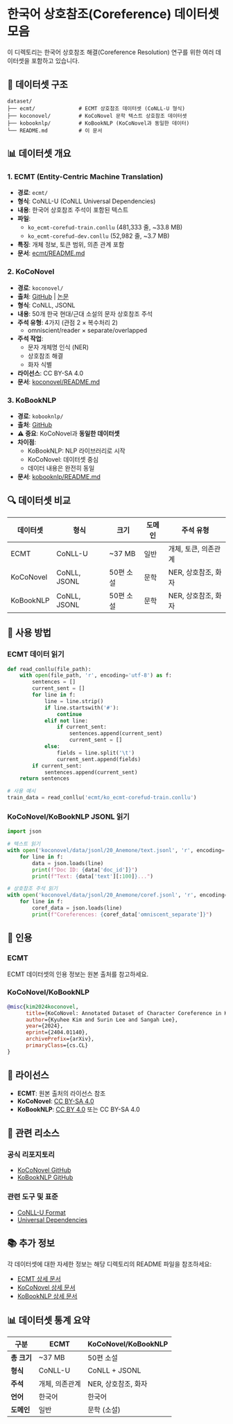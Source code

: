 # 한국어 상호참조(Coreference) 데이터셋 모음

이 디렉토리는 한국어 상호참조 해결(Coreference Resolution) 연구를 위한 여러 데이터셋을 포함하고 있습니다.

## 📁 데이터셋 구조

```
dataset/
├── ecmt/              # ECMT 상호참조 데이터셋 (CoNLL-U 형식)
├── koconovel/         # KoCoNovel 문학 텍스트 상호참조 데이터셋
├── kobooknlp/         # KoBookNLP (KoCoNovel과 동일한 데이터)
└── README.md          # 이 문서
```

## 📊 데이터셋 개요

### 1. ECMT (Entity-Centric Machine Translation)
- **경로**: `ecmt/`
- **형식**: CoNLL-U (CoNLL Universal Dependencies)
- **내용**: 한국어 상호참조 주석이 포함된 텍스트
- **파일**:
  - `ko_ecmt-corefud-train.conllu` (481,333 줄, ~33.8 MB)
  - `ko_ecmt-corefud-dev.conllu` (52,982 줄, ~3.7 MB)
- **특징**: 개체 정보, 토큰 범위, 의존 관계 포함
- **문서**: [ecmt/README.md](ecmt/README.md)

### 2. KoCoNovel
- **경로**: `koconovel/`
- **출처**: [GitHub](https://github.com/storidient/koconovel) | [논문](https://arxiv.org/abs/2404.01140)
- **형식**: CoNLL, JSONL
- **내용**: 50개 한국 현대/근대 소설의 문자 상호참조 주석
- **주석 유형**: 4가지 (관점 2 × 복수처리 2)
  - omniscient/reader × separate/overlapped
- **주석 작업**:
  - 문자 개체명 인식 (NER)
  - 상호참조 해결
  - 화자 식별
- **라이선스**: CC BY-SA 4.0
- **문서**: [koconovel/README.md](koconovel/README.md)

### 3. KoBookNLP
- **경로**: `kobooknlp/`
- **출처**: [GitHub](https://github.com/storidient/KoBookNLP)
- **⚠️ 중요**: KoCoNovel과 **동일한 데이터셋**
- **차이점**:
  - KoBookNLP: NLP 라이브러리로 시작
  - KoCoNovel: 데이터셋 중심
  - 데이터 내용은 완전히 동일
- **문서**: [kobooknlp/README.md](kobooknlp/README.md)

## 🔍 데이터셋 비교

| 데이터셋 | 형식 | 크기 | 도메인 | 주석 유형 |
|---------|------|------|--------|-----------|
| ECMT | CoNLL-U | ~37 MB | 일반 | 개체, 토큰, 의존관계 |
| KoCoNovel | CoNLL, JSONL | 50편 소설 | 문학 | NER, 상호참조, 화자 |
| KoBookNLP | CoNLL, JSONL | 50편 소설 | 문학 | NER, 상호참조, 화자 |

## 🚀 사용 방법

### ECMT 데이터 읽기
```python
def read_conllu(file_path):
    with open(file_path, 'r', encoding='utf-8') as f:
        sentences = []
        current_sent = []
        for line in f:
            line = line.strip()
            if line.startswith('#'):
                continue
            elif not line:
                if current_sent:
                    sentences.append(current_sent)
                    current_sent = []
            else:
                fields = line.split('\t')
                current_sent.append(fields)
        if current_sent:
            sentences.append(current_sent)
    return sentences

# 사용 예시
train_data = read_conllu('ecmt/ko_ecmt-corefud-train.conllu')
```

### KoCoNovel/KoBookNLP JSONL 읽기
```python
import json

# 텍스트 읽기
with open('koconovel/data/jsonl/20_Anemone/text.jsonl', 'r', encoding='utf-8') as f:
    for line in f:
        data = json.loads(line)
        print(f"Doc ID: {data['doc_id']}")
        print(f"Text: {data['text'][:100]}...")

# 상호참조 주석 읽기
with open('koconovel/data/jsonl/20_Anemone/coref.jsonl', 'r', encoding='utf-8') as f:
    for line in f:
        coref_data = json.loads(line)
        print(f"Coreferences: {coref_data['omniscent_separate']}")
```

## 📝 인용

### ECMT
ECMT 데이터셋의 인용 정보는 원본 출처를 참고하세요.

### KoCoNovel/KoBookNLP
```bibtex
@misc{kim2024koconovel,
      title={KoCoNovel: Annotated Dataset of Character Coreference in Korean Novels},
      author={Kyuhee Kim and Surin Lee and Sangah Lee},
      year={2024},
      eprint={2404.01140},
      archivePrefix={arXiv},
      primaryClass={cs.CL}
}
```

## 📄 라이선스

- **ECMT**: 원본 출처의 라이선스 참조
- **KoCoNovel**: [CC BY-SA 4.0](https://creativecommons.org/licenses/by-sa/4.0/)
- **KoBookNLP**: [CC BY 4.0](https://creativecommons.org/licenses/by/4.0/) 또는 CC BY-SA 4.0

## 🔗 관련 리소스

### 공식 리포지토리
- [KoCoNovel GitHub](https://github.com/storidient/koconovel)
- [KoBookNLP GitHub](https://github.com/storidient/KoBookNLP)

### 관련 도구 및 표준
- [CoNLL-U Format](https://universaldependencies.org/format.html)
- [Universal Dependencies](https://universaldependencies.org/)

## 📚 추가 정보

각 데이터셋에 대한 자세한 정보는 해당 디렉토리의 README 파일을 참조하세요:
- [ECMT 상세 문서](ecmt/README.md)
- [KoCoNovel 상세 문서](koconovel/README.md)
- [KoBookNLP 상세 문서](kobooknlp/README.md)

## 📊 데이터셋 통계 요약

| 구분 | ECMT | KoCoNovel/KoBookNLP |
|------|------|---------------------|
| **총 크기** | ~37 MB | 50편 소설 |
| **형식** | CoNLL-U | CoNLL + JSONL |
| **주석** | 개체, 의존관계 | NER, 상호참조, 화자 |
| **언어** | 한국어 | 한국어 |
| **도메인** | 일반 | 문학 (소설) |
